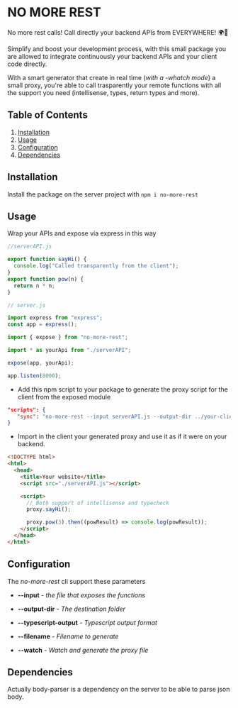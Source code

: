# NO MORE REST

No more rest calls! Call directly your backend APIs from EVERYWHERE! 🌍🚀

Simplify and boost your development process, with this small package you are allowed to integrate continuously your backend APIs and your client code directly.

With a smart generator that create in real time (_with a -whatch mode_) a small proxy, you're able to call trasparently your remote functions with all the support you need (intellisense, types, return types and more).

## Table of Contents

1. [Installation](#installation)
2. [Usage](#usage)
3. [Configuration](#configuration)
4. [Dependencies](#dependencies)

## Installation

Install the package on the server project with `npm i no-more-rest`

## Usage

Wrap your APIs and expose via express in this way

```javascript
//serverAPI.js

export function sayHi() {
  console.log("Called transparently from the client");
}
export function pow(n) {
  return n * n;
}
```

```javascript
// server.js

import express from "express";
const app = express();

import { expose } from "no-more-rest";

import * as yourApi from "./serverAPI";

expose(app, yourApi);

app.listen(8000);
```

- Add this npm script to your package to generate the proxy script for the client from the exposed module

```json
"scripts": {
   "sync": "no-more-rest --input serverAPI.js --output-dir ../your-client-path/"
}
```

- Import in the client your generated proxy and use it as if it were on your backend.

```html
<!DOCTYPE html>
<html>
  <head>
    <title>Your website</title>
    <script src="./serverAPI.js"></script>

    <script>
      // Both support of intellisense and typecheck
      proxy.sayHi();

      proxy.pow(3).then((powResult) => console.log(powResult));
    </script>
  </head>
</html>
```

## Configuration

The *no-more-rest* cli support these parameters

- **--input** - _the file that exposes the functions_

- **--output-dir** - _The destination folder_

- **--typescript-output** - _Typescript output format_

- **--filename** - _Filename to generate_

- **--watch** - _Watch and generate the proxy file_

## Dependencies
Actually body-parser is a dependency on the server to be able to parse json body.